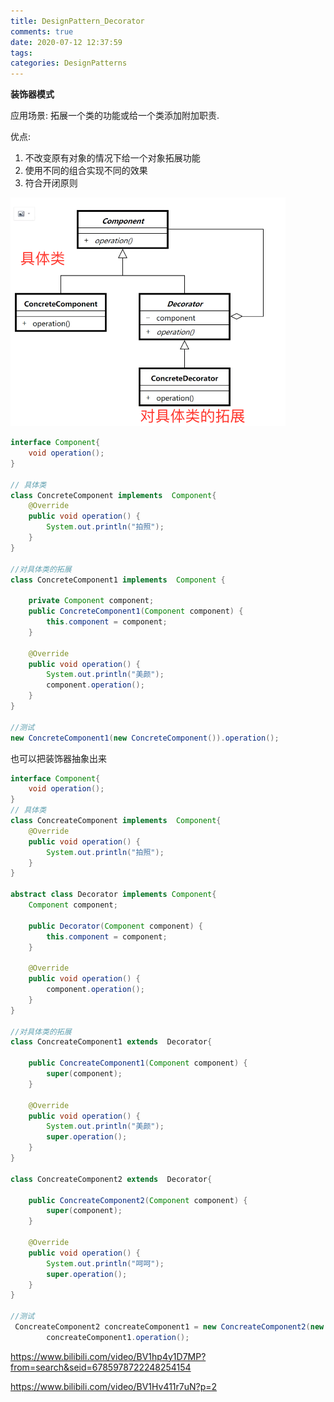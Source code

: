 ```yaml
---
title: DesignPattern_Decorator
comments: true
date: 2020-07-12 12:37:59
tags:
categories: DesignPatterns
---
```




**装饰器模式**



应用场景: 拓展一个类的功能或给一个类添加附加职责.

优点: 

1. 不改变原有对象的情况下给一个对象拓展功能
2. 使用不同的组合实现不同的效果
3. 符合开闭原则



![](DesignPattern-Decorator/2021-07-12_decorator.png)





```java
interface Component{
    void operation();
}

// 具体类
class ConcreteComponent implements  Component{
    @Override
    public void operation() {
        System.out.println("拍照");
    }
}

//对具体类的拓展
class ConcreteComponent1 implements  Component {

    private Component component;
    public ConcreteComponent1(Component component) {
        this.component = component;
    }

    @Override
    public void operation() {
        System.out.println("美颜");
        component.operation();
    }
}

//测试
new ConcreteComponent1(new ConcreteComponent()).operation();
```

也可以把装饰器抽象出来

```java
interface Component{
    void operation();
}
// 具体类
class ConcreateComponent implements  Component{
    @Override
    public void operation() {
        System.out.println("拍照");
    }
}

abstract class Decorator implements Component{
    Component component;

    public Decorator(Component component) {
        this.component = component;
    }

    @Override
    public void operation() {
        component.operation();
    }
}

//对具体类的拓展
class ConcreateComponent1 extends  Decorator{

    public ConcreateComponent1(Component component) {
        super(component);
    }

    @Override
    public void operation() {
        System.out.println("美颜");
        super.operation();
    }
}

class ConcreateComponent2 extends  Decorator{

    public ConcreateComponent2(Component component) {
        super(component);
    }

    @Override
    public void operation() {
        System.out.println("呵呵");
        super.operation();
    }
}

//测试
 ConcreateComponent2 concreateComponent1 = new ConcreateComponent2(new ConcreateComponent1(new 	  ConcreateComponent()));
        concreateComponent1.operation();
```



https://www.bilibili.com/video/BV1hp4y1D7MP?from=search&seid=6785978722248254154

https://www.bilibili.com/video/BV1Hv411r7uN?p=2